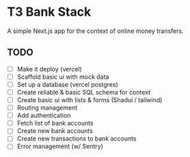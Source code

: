 # T3 Bank Stack

A simple Next.js app for the context of online money transfers.

## TODO

- [ ] Make it deploy (vercel)
- [ ] Scaffold basic ui with mock data
- [ ] Set up a database (vercel postgres)
- [ ] Create reliable & basic SQL schema for context
- [ ] Create basic ui with lists & forms (Shadui / tailwind)
- [ ] Routing management
- [ ] Add authentication
- [ ] Fetch list of bank accounts
- [ ] Create new bank accounts
- [ ] Create new transactions to bank accounts
- [ ] Error management (w/ Sentry)